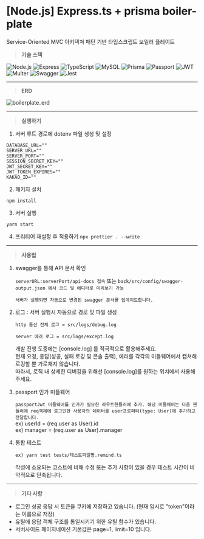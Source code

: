 # [Node.js] Express.ts + prisma boiler-plate

Service-Oriented MVC 아키텍쳐 패턴 기반 타입스크립트 보일러 플레이트

> **기술 스택**

![Node.js](https://img.shields.io/badge/-Node.js-339933?style=for-the-badge&logo=node.js&logoColor=white)
![Express](https://img.shields.io/badge/-Express-000000?style=for-the-badge&logo=express&logoColor=white)
![TypeScript](https://img.shields.io/badge/-TypeScript-3178C6?style=for-the-badge&logo=TypeScript&logoColor=white)
![MySQL](https://img.shields.io/badge/-MySQL-4479A1?style=for-the-badge&logo=mysql&logoColor=white)
![Prisma](https://img.shields.io/badge/-Prisma-1B222D?style=for-the-badge&logo=prisma&logoColor=white)
![Passport](https://img.shields.io/badge/-Passport-34E27A?style=for-the-badge&logo=passport&logoColor=white)
![JWT](https://img.shields.io/badge/-JWT-000000?style=for-the-badge&logo=jsonwebtokens&logoColor=white)
![Multer](https://img.shields.io/badge/-Multer-FF6600?style=for-the-badge&logo=multer&logoColor=white)
![Swagger](https://img.shields.io/badge/-Swagger-85EA2D?style=for-the-badge&logo=swagger&logoColor=white)
![Jest](https://img.shields.io/badge/-Jest-C21325?style=for-the-badge&logo=jest&logoColor=white)

---

> **ERD**

![boilerplate_erd](https://github.com/daechan-jo/express.ts-prisma-boilerplate/assets/103374153/12a3b1a5-5878-4875-b0c9-3d6ca84e1e8f)

---

> **실행하기**

1. 서버 루트 경로에 dotenv 파일 생성 및 설정

```
DATABASE_URL=""
SERVER_URL=""
SERVER_PORT=""
SESSION_SECRET_KEY=""
JWT_SECRET_KEY=""
JWT_TOKEN_EXPIRES=""
KAKAO_ID=""
```

2. 패키지 설치

`npm install`

3. 서버 실행

`yarn start`

4. 프리티어 재설정 후 적용하기
   `npx prettier . --write`

---

> **사용법**

1. swagger를 통해 API 문서 확인

   `serverURL:serverPort/api-docs 접속`
   또는
   `back/src/config/swagger-output.json 에서 코드 및 에디터로 미리보기 가능`

   `서버가 실행되면 자동으로 변경된 swagger 문서를 업데이트합니다.`

2. 로그 : 서버 실행시 자동으로 경로 및 파일 생성

   `http 통신 전체 로그 = src/logs/debug.log`

   `server 에러 로그 = src/logs/except.log`

   개발 진행 도중에는 [console.log] 를 적극적으로 활용해주세요. <br>
   현재 요청, 응답(성공, 실패 로깅 및 콘솔 출력), 에러를 각각의 미들웨어에서 캡쳐해 로깅할 뿐 가로채지 않습니다.<br>
   따라서, 로직 내 상세한 디버깅을 위해선 [console.log]를 원하는 위치에서 사용해주세요.

3. passport 인가 미들웨어

   `passportJwt 미들웨어를 인가가 필요한 라우트핸들러에 추가. 해당 미들웨어는 다음 핸들러에 req객체에 로그인한 사용자의 데이터를 user프로퍼티(type: User)에 추가하고 전달합니다.`<br>
   ex) userId = (req.user as User).id <br>
   ex) manager = (req.user as User).manager <br>

4. 통합 테스트

   `ex) yarn test tests/테스트파일명.remind.ts`

   작성에 소요되는 코스트에 비해 수정 또는 추가 사항이 있을 경우 테스트 시간이 비약적으로 단축됩니다.

---

> **기타 사항**

- 로그인 성공 응답 시 토큰을 쿠키에 저장하고 있습니다. (현재 임시로 "token"이라는 이름으로 저장)
- 유틸에 응답 객체 구조를 통일시키기 위한 유틸 함수가 있습니다.
- 서버사이드 페이지네이션 기본값은 page=1, limit=10 입니다.
